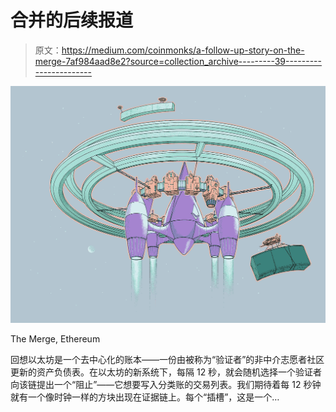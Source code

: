 # 合并的后续报道

> 原文：<https://medium.com/coinmonks/a-follow-up-story-on-the-merge-7af984aad8e2?source=collection_archive---------39----------------------->

![](img/e700729af90430572cbee4578b793e08.png)

The Merge, Ethereum

回想以太坊是一个去中心化的账本——一份由被称为“验证者”的非中介志愿者社区更新的资产负债表。在以太坊的新系统下，每隔 12 秒，就会随机选择一个验证者向该链提出一个“阻止”——它想要写入分类账的交易列表。我们期待着每 12 秒钟就有一个像时钟一样的方块出现在证据链上。每个“插槽”，这是一个…
